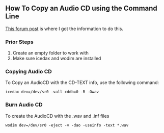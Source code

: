 ## How To Copy an Audio CD using the Command Line

[This forum post](http://www.pclinuxos.com/forum/index.php/topic,128931.msg1085671.html?PHPSESSID=j24jiikktepssniffknrmtugv5#msg1085671) is where I got the information to do this.

### Prior Steps
1. Create an empty folder to work with
0. Make sure icedax and wodim are installed

### Copying Audio CD
To Copy an AudioCD with the CD-TEXT info, use the following command:

	icedax dev=/dev/sr0 -vall cddb=0 -B -Owav

### Burn Audio CD
To create the AudioCD with the .wav and .inf files

	wodim dev=/dev/sr0 -eject -v -dao -useinfo -text *.wav


